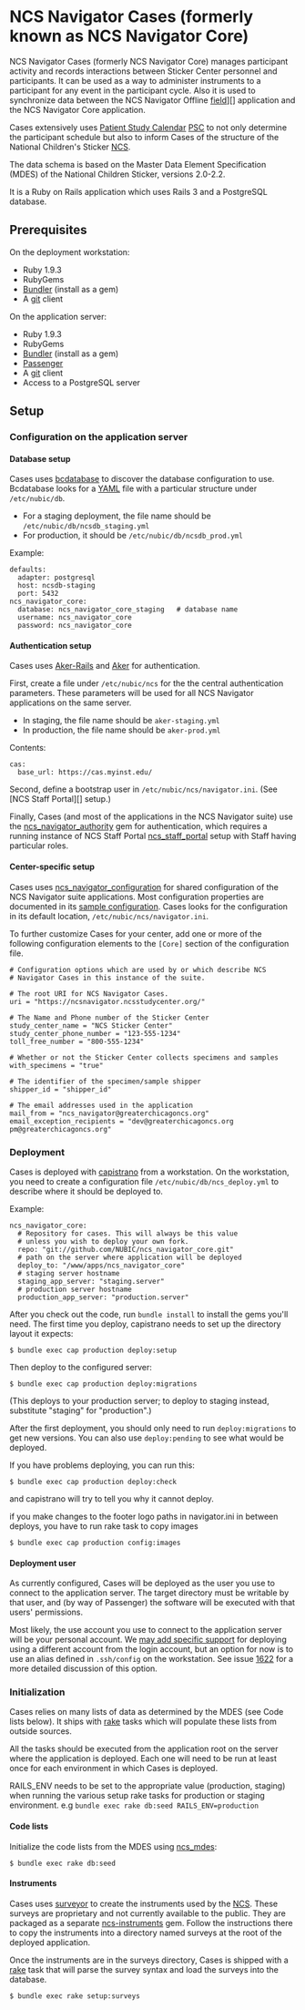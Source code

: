 NCS Navigator Cases (formerly known as NCS Navigator Core)
==================

NCS Navigator Cases (formerly NCS Navigator Core) manages participant
activity and records interactions between Sticker Center personnel and participants.
It can be used as a way to administer instruments to a participant
for any event in the participant cycle. Also it is used to
synchronize data between the NCS Navigator Offline [field]][] application
and the NCS Navigator Core application.

Cases extensively uses [Patient Study Calendar][] [PSC][] to not only determine
the participant schedule but also to inform Cases of the structure of
the National Children's Sticker [NCS][].

The data schema is based on the Master Data Element Specification (MDES)
of the National Children Sticker, versions 2.0-2.2.

It is a Ruby on Rails application which uses Rails 3 and a PostgreSQL
database.

[field]: https://github.com/NUBIC/ncs_navigator_field
[Patient Study Calendar]: https://cabig.nci.nih.gov/community/tools/PatientStudyCalendar
[PSC]: https://github.com/NCIP/psc
[NCS]: http://www.nationalchildrensstudy.gov/Pages/default.aspx

Prerequisites
-------------

On the deployment workstation:

* Ruby 1.9.3
* RubyGems
* [Bundler][] (install as a gem)
* A [git][] client

On the application server:

* Ruby 1.9.3
* RubyGems
* [Bundler][] (install as a gem)
* [Passenger][]
* A [git][] client
* Access to a PostgreSQL server

[Bundler]: http://gembundler.com/
[git]: http://git-scm.com/
[Passenger]: http://modrails.com/
[ree]: http://www.rubyenterpriseedition.com/

Setup
-----

### Configuration on the application server

#### Database setup

Cases uses [bcdatabase][] to discover the database
configuration to use. Bcdatabase looks for a [YAML][] file with a
particular structure under `/etc/nubic/db`.

[bcdatabase]: https://github.com/NUBIC/bcdatabase/blob/master/README.markdown
[YAML]: http://yaml.org/

* For a staging deployment, the file name should be `/etc/nubic/db/ncsdb_staging.yml`
* For production, it should be `/etc/nubic/db/ncsdb_prod.yml`

Example:

    defaults:
      adapter: postgresql
      host: ncsdb-staging
      port: 5432
    ncs_navigator_core:
      database: ncs_navigator_core_staging   # database name
      username: ncs_navigator_core
      password: ncs_navigator_core

#### Authentication setup

Cases uses [Aker-Rails][] and [Aker][] for authentication.

[Aker-Rails]: https://github.com/NUBIC/aker-rails/
[Aker]: http://rubydoc.info/github/NUBIC/aker/

First, create a file under `/etc/nubic/ncs` for the the central
authentication parameters. These parameters will be used for all NCS
Navigator applications on the same server.

* In staging, the file name should be `aker-staging.yml`
* In production, the file name should be `aker-prod.yml`

Contents:

    cas:
      base_url: https://cas.myinst.edu/

Second, define a bootstrap user in
`/etc/nubic/ncs/navigator.ini`. (See [NCS Staff Portal][] setup.)

Finally, Cases (and most of the applications in the NCS Navigator suite) use
the [ncs_navigator_authority][] gem for authentication, which requires a running
instance of NCS Staff Portal [ncs_staff_portal][] setup with Staff having particular roles.

[ncs_navigator_authority]: https://github.com/NUBIC/ncs_navigator_authority
[ncs_staff_portal]: https://github.com/NUBIC/ncs_staff_portal

#### Center-specific setup

Cases uses [ncs_navigator_configuration][] for shared
configuration of the NCS Navigator suite applications. Most
configuration properties are documented in its [sample
configuration][ncsn_conf_sample]. Cases looks for the
configuration in its default location, `/etc/nubic/ncs/navigator.ini`.

[ncs_navigator_configuration]: https://github.com/NUBIC/ncs_navigator_configuration
[ncsn_conf_sample]: http://rubydoc.info/gems/ncs_navigator_configuration/file/sample_configuration.ini

To further customize Cases for your center, add one or more of
the following configuration elements to the `[Core]` section of
the configuration file.

    # Configuration options which are used by or which describe NCS
    # Navigator Cases in this instance of the suite.

    # The root URI for NCS Navigator Cases.
    uri = "https://ncsnavigator.ncsstudycenter.org/"

    # The Name and Phone number of the Sticker Center
    study_center_name = "NCS Sticker Center"
    study_center_phone_number = "123-555-1234"
    toll_free_number = "800-555-1234"

    # Whether or not the Sticker Center collects specimens and samples
    with_specimens = "true"

    # The identifier of the specimen/sample shipper
    shipper_id = "shipper_id"

    # The email addresses used in the application
    mail_from = "ncs_navigator@greaterchicagoncs.org"
    email_exception_recipients = "dev@greaterchicagoncs.org pm@greaterchicagoncs.org"


### Deployment

Cases is deployed with [capistrano][cap] from a workstation. On
the workstation, you need to create a configuration file
`/etc/nubic/db/ncs_deploy.yml` to describe where it should be
deployed to.

[cap]: https://github.com/capistrano/capistrano/wiki/

Example:

    ncs_navigator_core:
      # Repository for cases. This will always be this value
      # unless you wish to deploy your own fork.
      repo: "git://github.com/NUBIC/ncs_navigator_core.git"
      # path on the server where application will be deployed
      deploy_to: "/www/apps/ncs_navigator_core"
      # staging server hostname
      staging_app_server: "staging.server"
      # production server hostname
      production_app_server: "production.server"


After you check out the code, run `bundle install` to install the gems
you'll need. The first time you deploy, capistrano needs to set up the
directory layout it expects:

    $ bundle exec cap production deploy:setup

Then deploy to the configured server:

    $ bundle exec cap production deploy:migrations

(This deploys to your production server; to deploy to staging instead,
substitute "staging" for "production".)

After the first deployment, you should only need to run
`deploy:migrations` to get new versions. You can also use
`deploy:pending` to see what would be deployed.

If you have problems deploying, you can run this:

    $ bundle exec cap production deploy:check

and capistrano will try to tell you why it cannot deploy.

if you make changes to the footer logo paths in navigator.ini in between
deploys, you have to run rake task to copy images

    $ bundle exec cap production config:images

#### Deployment user

As currently configured, Cases will be deployed as the user you
use to connect to the application server. The target directory must be
writable by that user, and (by way of Passenger) the software will be
executed with that users' permissions.

Most likely, the use account you use to connect to the application
server will be your personal account. We [may add specific
support][1622] for deploying using a different account from the login
account, but an option for now is to use an alias defined in
`.ssh/config` on the workstation. See issue [1622][] for a more
detailed discussion of this option.

[1622]: https://code.bioinformatics.northwestern.edu/issues/issues/show/1622

### Initialization

Cases relies on many lists of data as determined by the MDES (see Code lists below).
It ships with [rake][] tasks which will populate these lists
from outside sources.

All the tasks should be executed from the application root on the
server where the application is deployed. Each one will need to be run
at least once for each environment in which Cases is deployed.

RAILS_ENV needs to be set to the appropriate value (production, staging) when running
the various setup rake tasks for production or staging environment.
e.g `bundle exec rake db:seed RAILS_ENV=production`

[rake]: http://rake.rubyforge.org/

#### Code lists

Initialize the code lists from the MDES using [ncs_mdes][]:

    $ bundle exec rake db:seed

[ncs_mdes]: https://github.com/NUBIC/ncs_mdes

#### Instruments

Cases uses [surveyor][] to create the instruments used by the [NCS][]. These surveys
are proprietary and not currently available to the public. They are packaged as a
separate [ncs-instruments][] gem. Follow the instructions there to copy the instruments
into a directory named surveys at the root of the deployed application.

Once the instruments are in the surveys directory, Cases is shipped with a [rake][] task
that will parse the survey syntax and load the surveys into the database.

    $ bundle exec rake setup:surveys

[surveyor]: https://github.com/NUBIC/surveyor
[ncs-instruments]: https://github.com/NUBIC/ncs_navigator_instruments
